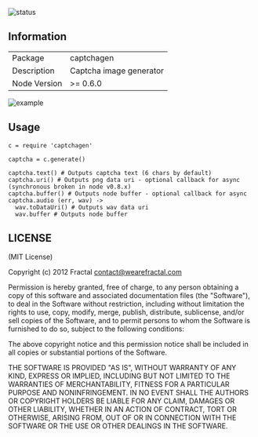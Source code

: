![status](https://secure.travis-ci.org/wearefractal/captchagen.png?branch=master)

## Information

<table>
<tr> 
<td>Package</td><td>captchagen</td>
</tr>
<tr>
<td>Description</td>
<td>Captcha image generator</td>
</tr>
<tr>
<td>Node Version</td>
<td>>= 0.6.0</td>
</tr>
</table>

![example](http://i.imgur.com/ASDf4.png)

## Usage

```coffee-script
c = require 'captchagen'

captcha = c.generate()

captcha.text() # Outputs captcha text (6 chars by default)
captcha.uri() # Outputs png data uri - optional callback for async (synchronous broken in node v0.8.x)
captcha.buffer() # Outputs node buffer - optional callback for async
captcha.audio (err, wav) ->
  wav.toDataUri() # Outputs wav data uri
  wav.buffer # Outputs node buffer
```

## LICENSE

(MIT License)

Copyright (c) 2012 Fractal <contact@wearefractal.com>

Permission is hereby granted, free of charge, to any person obtaining
a copy of this software and associated documentation files (the
"Software"), to deal in the Software without restriction, including
without limitation the rights to use, copy, modify, merge, publish,
distribute, sublicense, and/or sell copies of the Software, and to
permit persons to whom the Software is furnished to do so, subject to
the following conditions:

The above copyright notice and this permission notice shall be
included in all copies or substantial portions of the Software.

THE SOFTWARE IS PROVIDED "AS IS", WITHOUT WARRANTY OF ANY KIND,
EXPRESS OR IMPLIED, INCLUDING BUT NOT LIMITED TO THE WARRANTIES OF
MERCHANTABILITY, FITNESS FOR A PARTICULAR PURPOSE AND
NONINFRINGEMENT. IN NO EVENT SHALL THE AUTHORS OR COPYRIGHT HOLDERS BE
LIABLE FOR ANY CLAIM, DAMAGES OR OTHER LIABILITY, WHETHER IN AN ACTION
OF CONTRACT, TORT OR OTHERWISE, ARISING FROM, OUT OF OR IN CONNECTION
WITH THE SOFTWARE OR THE USE OR OTHER DEALINGS IN THE SOFTWARE.
